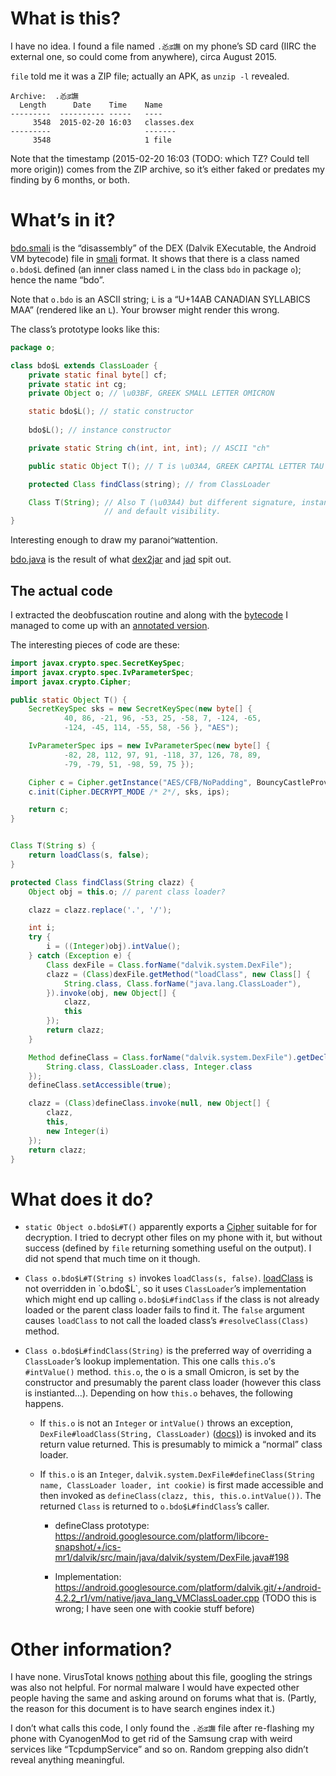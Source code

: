 # What is this?

I have no idea. I found a file named `.㣻ढ़譕` on my phone’s SD card
(IIRC the external one, so could come from anywhere), circa August 2015.

`file` told me it was a ZIP file; actually an APK, as `unzip -l` revealed.
```
Archive:  .㣻ढ़譕
  Length      Date    Time    Name
---------  ---------- -----   ----
     3548  2015-02-20 16:03   classes.dex
---------                     -------
     3548                     1 file
```

Note that the timestamp (2015-02-20 16:03 (TODO: which TZ? Could tell more
origin)) comes from the ZIP archive, so it’s either faked or predates
my finding by 6 months, or both.

# What’s in it?

[bdo.smali](bdo.smali) is the “disassembly” of the DEX (Dalvik
EXecutable, the Android VM bytecode) file in [smali](https://github.com/JesusFreke/smali)
format. It shows that there is a class named `o.bdo$ᒫ` defined (an inner class
named `ᒫ` in the class `bdo` in package `o`); hence the name “bdo”.

Note that `o.bdo` is an ASCII string; `ᒫ` is a “U+14AB CANADIAN SYLLABICS
MAA” (rendered like an `L`). Your browser might render this wrong.

The class’s prototype looks like this:
```java
package o;

class bdo$ᒫ extends ClassLoader {
    private static final byte[] cf;
    private static int cg;
    private Object ο; // \u03BF, GREEK SMALL LETTER OMICRON

    static bdo$ᒫ(); // static constructor
    
    bdo$ᒫ(); // instance constructor

    private static String ch(int, int, int); // ASCII "ch"

    public static Object Τ(); // Τ is \u03A4, GREEK CAPITAL LETTER TAU

    protected Class findClass(string); // from ClassLoader

    Class Τ(String); // Also Τ (\u03A4) but different signature, instance method
                     // and default visibility.
}
```

Interesting enough to draw my paranoi`^W`attention.

[bdo.java](bdo.java) is the result of what [dex2jar](https://sourceforge.net/projects/dex2jar/)
and [jad](http://varaneckas.com/jad/) spit out.

## The actual code

I extracted the deobfuscation routine and along with the [bytecode](bdo.smali)
I managed to come up with an [annotated version](bdo-unobfuscated.java).

The interesting pieces of code are these:
```java
import javax.crypto.spec.SecretKeySpec;
import javax.crypto.spec.IvParameterSpec;
import javax.crypto.Cipher;

public static Object Τ() {
    SecretKeySpec sks = new SecretKeySpec(new byte[] {
            40, 86, -21, 96, -53, 25, -58, 7, -124, -65,
            -124, -45, 114, -55, 58, -56 }, "AES");

    IvParameterSpec ips = new IvParameterSpec(new byte[] {
            -82, 28, 112, 97, 91, -118, 37, 126, 78, 89,
            -79, -79, 51, -98, 59, 75 });

    Cipher c = Cipher.getInstance("AES/CFB/NoPadding", BouncyCastleProvider.PROVIDER_NAME);
    c.init(Cipher.DECRYPT_MODE /* 2*/, sks, ips);

    return c;
}


Class Τ(String s) {
    return loadClass(s, false);
}

protected Class findClass(String clazz) {
    Object obj = this.ο; // parent class loader?

    clazz = clazz.replace('.', '/');

    int i;
    try {
        i = ((Integer)obj).intValue();
    } catch (Exception e) {
        Class dexFile = Class.forName("dalvik.system.DexFile");
        clazz = (Class)dexFile.getMethod("loadClass", new Class[] {
            String.class, Class.forName("java.lang.ClassLoader"),
        }).invoke(obj, new Object[] {
            clazz,
            this
        });
        return clazz;
    }

    Method defineClass = Class.forName("dalvik.system.DexFile").getDeclaredMethod("defineClass", new Class[] {
        String.class, ClassLoader.class, Integer.class
    });
    defineClass.setAccessible(true);

    clazz = (Class)defineClass.invoke(null, new Object[] {
        clazz,
        this,
        new Integer(i)
    });
    return clazz;
}
```

# What does it do?

* `static Object o.bdo$ᒫ#Τ()` apparently exports a [Cipher](https://docs.oracle.com/javase/7/docs/api/javax/crypto/Cipher.html)
  suitable for for decryption. I tried to decrypt other files on my phone with
  it, but without success (defined by `file` returning something useful
  on the output). I did not spend that much time on it though.

* `Class o.bdo$ᒫ#Τ(String s)` invokes `loadClass(s, false)`. [loadClass](https://docs.oracle.com/javase/7/docs/api/java/lang/ClassLoader.html#loadClass(java.lang.String,%20boolean))
  is not overridden in `o.bdo$ᒫ`, so it uses `ClassLoader`’s implementation
  which might end up calling `o.bdo$ᒫ#findClass` if the class
  is not already loaded or the parent class loader fails to find it.
  The `false` argument causes `loadClass` to not call the loaded
  class’s `#resolveClass(Class)` method.

* `Class o.bdo$ᒫ#findClass(String)` is the preferred way of overriding
  a `ClassLoader`’s lookup implementation. This one calls `this.ο`’s
  `#intValue()` method. `this.ο`, the ο is a small Omicron, is set
  by the constructor and presumably the parent class loader (however
  this class is instianted…). Depending on how `this.ο` behaves,
  the following happens.
  
  * If `this.ο` is not an `Integer`
    or `intValue()` throws an exception,
    `DexFile#loadClass(String, ClassLoader)` ([docs)](https://developer.android.com/reference/dalvik/system/DexFile.html#loadClass(java.lang.String,%20java.lang.ClassLoader)))
    is invoked and its return value returned. This is presumably to mimick a
    “normal” class loader.

  * If `this.ο` is an `Integer`, `dalvik.system.DexFile#defineClass(String name, ClassLoader loader, int cookie)`
    is first made accessible and then invoked as `defineClass(clazz, this, this.ο.intValue())`. The
    returned `Class` is returned to `o.bdo$ᒫ#findClass`’s caller.

    * defineClass prototype: https://android.googlesource.com/platform/libcore-snapshot/+/ics-mr1/dalvik/src/main/java/dalvik/system/DexFile.java#198

    * Implementation: https://android.googlesource.com/platform/dalvik.git/+/android-4.2.2_r1/vm/native/java_lang_VMClassLoader.cpp (TODO this is wrong;
      I have seen one with cookie stuff before)

# Other information?

I have none. VirusTotal knows [nothing](https://www.virustotal.com/en/file/f045038e38830fbb88f9de389f703d43dc188324148ce1c230cb1abac5014c34/analysis/)
about this file, googling the strings was also not helpful. For normal
malware I would have expected other people having the same and asking
around on forums what that is. (Partly, the reason for this document is
to have search engines index it.)

I don’t what calls this code, I only found the `.㣻ढ़譕` file after
re-flashing my phone with CyanogenMod to get rid of the Samsung crap
with weird services like “TcpdumpService” and so on. Random grepping
also didn’t reveal anything meaningful.
